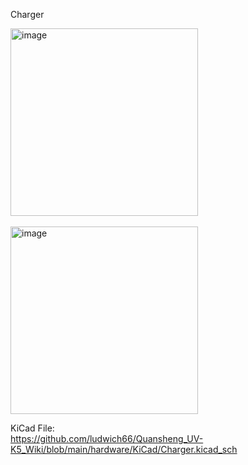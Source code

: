 Charger

<img width="300" alt="image" src="https://github.com/ludwich66/Quansheng_UV-K5_Firmware/assets/12202733/c0781eef-aea1-4ad5-883b-f422187845b2">
<br><br>
<img width="300" alt="image" src="https://github.com/ludwich66/Quansheng_UV-K5_Wiki/assets/12202733/014bb63a-2445-4526-83bd-2a8ac51f3464">

KiCad File:<br>
https://github.com/ludwich66/Quansheng_UV-K5_Wiki/blob/main/hardware/KiCad/Charger.kicad_sch